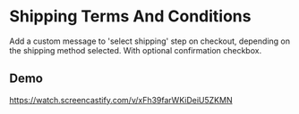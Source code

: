 # Shipping Terms And Conditions
Add a custom message to 'select shipping' step on checkout, depending on the shipping method selected. With optional confirmation checkbox.

## Demo
https://watch.screencastify.com/v/xFh39farWKiDeiU5ZKMN
